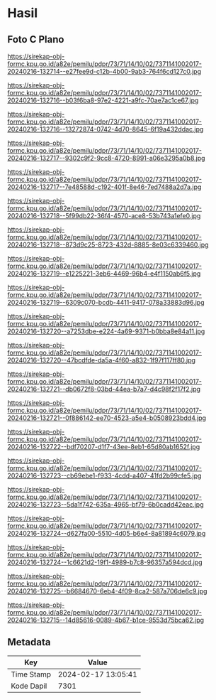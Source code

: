 # Hasil

## Foto C Plano

https://sirekap-obj-formc.kpu.go.id/a82e/pemilu/pdpr/73/71/14/10/02/7371141002017-20240216-132714--e27fee9d-c12b-4b00-9ab3-764f6cd127c0.jpg

https://sirekap-obj-formc.kpu.go.id/a82e/pemilu/pdpr/73/71/14/10/02/7371141002017-20240216-132716--b03f6ba8-97e2-4221-a9fc-70ae7ac1ce67.jpg

https://sirekap-obj-formc.kpu.go.id/a82e/pemilu/pdpr/73/71/14/10/02/7371141002017-20240216-132716--13272874-0742-4d70-8645-6f19a432ddac.jpg

https://sirekap-obj-formc.kpu.go.id/a82e/pemilu/pdpr/73/71/14/10/02/7371141002017-20240216-132717--9302c9f2-9cc8-4720-8991-a06e3295a0b8.jpg

https://sirekap-obj-formc.kpu.go.id/a82e/pemilu/pdpr/73/71/14/10/02/7371141002017-20240216-132717--7e48588d-c192-401f-8e46-7ed7488a2d7a.jpg

https://sirekap-obj-formc.kpu.go.id/a82e/pemilu/pdpr/73/71/14/10/02/7371141002017-20240216-132718--5f99db22-36f4-4570-ace8-53b743a1efe0.jpg

https://sirekap-obj-formc.kpu.go.id/a82e/pemilu/pdpr/73/71/14/10/02/7371141002017-20240216-132718--873d9c25-8723-432d-8885-8e03c6339460.jpg

https://sirekap-obj-formc.kpu.go.id/a82e/pemilu/pdpr/73/71/14/10/02/7371141002017-20240216-132719--e1225221-3eb6-4469-96b4-e4f1150ab6f5.jpg

https://sirekap-obj-formc.kpu.go.id/a82e/pemilu/pdpr/73/71/14/10/02/7371141002017-20240216-132719--6309c070-bcdb-4411-9417-078a33883d96.jpg

https://sirekap-obj-formc.kpu.go.id/a82e/pemilu/pdpr/73/71/14/10/02/7371141002017-20240216-132720--a7253dbe-e224-4a69-9371-b0bba8e84a11.jpg

https://sirekap-obj-formc.kpu.go.id/a82e/pemilu/pdpr/73/71/14/10/02/7371141002017-20240216-132720--47bcdfde-da5a-4f60-a832-1f97f117ff80.jpg

https://sirekap-obj-formc.kpu.go.id/a82e/pemilu/pdpr/73/71/14/10/02/7371141002017-20240216-132721--db0672f8-03bd-44ea-b7a7-d4c98f2f17f2.jpg

https://sirekap-obj-formc.kpu.go.id/a82e/pemilu/pdpr/73/71/14/10/02/7371141002017-20240216-132721--0f886142-ee70-4523-a5e4-b0508923bdd4.jpg

https://sirekap-obj-formc.kpu.go.id/a82e/pemilu/pdpr/73/71/14/10/02/7371141002017-20240216-132722--bdf70207-d1f7-43ee-8eb1-65d80ab1652f.jpg

https://sirekap-obj-formc.kpu.go.id/a82e/pemilu/pdpr/73/71/14/10/02/7371141002017-20240216-132723--cb69ebe1-f933-4cdd-a407-41fd2b99cfe5.jpg

https://sirekap-obj-formc.kpu.go.id/a82e/pemilu/pdpr/73/71/14/10/02/7371141002017-20240216-132723--5da1f742-635a-4965-bf79-6b0cadd42eac.jpg

https://sirekap-obj-formc.kpu.go.id/a82e/pemilu/pdpr/73/71/14/10/02/7371141002017-20240216-132724--d627fa00-5510-4d05-b6e4-8a81894c6079.jpg

https://sirekap-obj-formc.kpu.go.id/a82e/pemilu/pdpr/73/71/14/10/02/7371141002017-20240216-132724--1c6621d2-19f1-4989-b7c8-96357a594dcd.jpg

https://sirekap-obj-formc.kpu.go.id/a82e/pemilu/pdpr/73/71/14/10/02/7371141002017-20240216-132725--b6684670-6eb4-4f09-8ca2-587a706de6c9.jpg

https://sirekap-obj-formc.kpu.go.id/a82e/pemilu/pdpr/73/71/14/10/02/7371141002017-20240216-132715--14d85616-0089-4b67-b1ce-9553d75bca62.jpg


## Metadata

| Key        | Value               |
| ---------- | ------------------- |
| Time Stamp | 2024-02-17 13:05:41 |
| Kode Dapil | 7301                |



